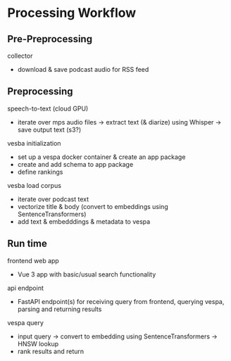 # Processing Workflow

## Pre-Preprocessing

collector
- download & save podcast audio for RSS feed


## Preprocessing

speech-to-text (cloud GPU)
- iterate over mps audio files -> extract text (& diarize) using Whisper -> save output text (s3?)

vesba initialization
- set up a vespa docker container & create an app package
- create and add schema to app package
- define rankings

vesba load corpus
- iterate over podcast text
- vectorize title & body (convert to embeddings using SentenceTransformers)
- add text & embedddings & metadata to vespa


## Run time

frontend web app
- Vue 3 app with basic/usual search functionality

api endpoint
- FastAPI endpoint(s) for receiving query from frontend, querying vespa, parsing and returning results

vespa query
- input query -> convert to embedding using SentenceTransformers -> HNSW lookup
- rank results and return
